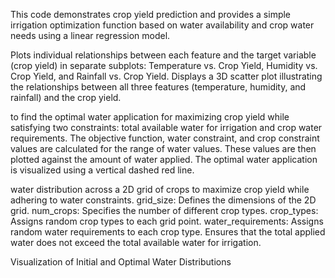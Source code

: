 This code demonstrates crop yield prediction and provides a simple irrigation optimization function based on water availability and crop water needs using a linear regression model.

Plots individual relationships between each feature and the target variable (crop yield) in separate subplots: Temperature vs. Crop Yield, Humidity vs. Crop Yield, and Rainfall vs. Crop Yield. Displays a 3D scatter plot illustrating the relationships between all three features (temperature, humidity, and rainfall) and the crop yield.

to find the optimal water application for maximizing crop yield while satisfying two constraints: total available water for irrigation and crop water requirements. The objective function, water constraint, and crop constraint values are calculated for the range of water values. These values are then plotted against the amount of water applied. The optimal water application is visualized using a vertical dashed red line.

water distribution across a 2D grid of crops to maximize crop yield while adhering to water constraints. grid_size: Defines the dimensions of the 2D grid. num_crops: Specifies the number of different crop types. crop_types: Assigns random crop types to each grid point. water_requirements: Assigns random water requirements to each crop type. Ensures that the total applied water does not exceed the total available water for irrigation.

Visualization of Initial and Optimal Water Distributions

